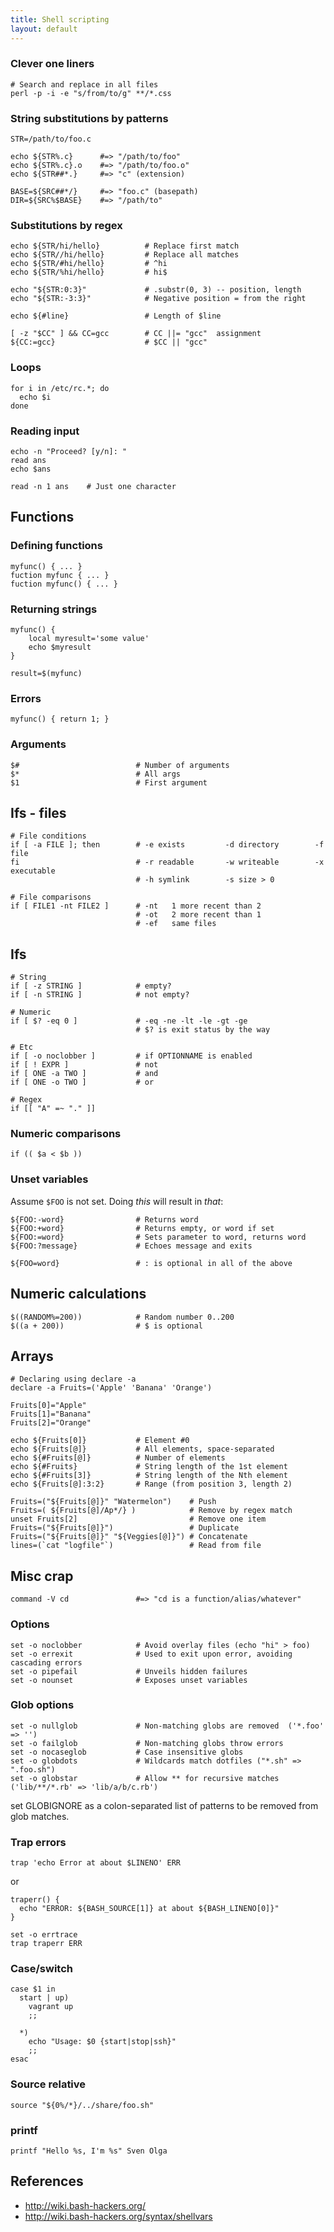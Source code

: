 ```yaml
---
title: Shell scripting
layout: default
---
```


### Clever one liners

    # Search and replace in all files
    perl -p -i -e "s/from/to/g" **/*.css

### String substitutions by patterns

    STR=/path/to/foo.c

    echo ${STR%.c}      #=> "/path/to/foo"
    echo ${STR%.c}.o    #=> "/path/to/foo.o"
    echo ${STR##*.}     #=> "c" (extension)

    BASE=${SRC##*/}     #=> "foo.c" (basepath)
    DIR=${SRC%$BASE}    #=> "/path/to"

### Substitutions by regex

    echo ${STR/hi/hello}          # Replace first match
    echo ${STR//hi/hello}         # Replace all matches
    echo ${STR/#hi/hello}         # ^hi
    echo ${STR/%hi/hello}         # hi$

    echo "${STR:0:3}"             # .substr(0, 3) -- position, length
    echo "${STR:-3:3}"            # Negative position = from the right

    echo ${#line}                 # Length of $line

    [ -z "$CC" ] && CC=gcc        # CC ||= "gcc"  assignment
    ${CC:=gcc}                    # $CC || "gcc"

### Loops

    for i in /etc/rc.*; do
      echo $i
    done

### Reading input

    echo -n "Proceed? [y/n]: "
    read ans
    echo $ans

    read -n 1 ans    # Just one character

Functions
---------

### Defining functions

    myfunc() { ... }
    fuction myfunc { ... }
    fuction myfunc() { ... }

### Returning strings

    myfunc() {
        local myresult='some value'
        echo $myresult
    }

    result=$(myfunc)

### Errors

    myfunc() { return 1; }

### Arguments

    $#                          # Number of arguments
    $*                          # All args
    $1                          # First argument

Ifs - files
-----------

    # File conditions
    if [ -a FILE ]; then        # -e exists         -d directory        -f file
    fi                          # -r readable       -w writeable        -x executable
                                # -h symlink        -s size > 0

    # File comparisons
    if [ FILE1 -nt FILE2 ]      # -nt   1 more recent than 2
                                # -ot   2 more recent than 1
                                # -ef   same files

Ifs
---

    # String
    if [ -z STRING ]            # empty?
    if [ -n STRING ]            # not empty?

    # Numeric
    if [ $? -eq 0 ]             # -eq -ne -lt -le -gt -ge
                                # $? is exit status by the way

    # Etc
    if [ -o noclobber ]         # if OPTIONNAME is enabled
    if [ ! EXPR ]               # not
    if [ ONE -a TWO ]           # and
    if [ ONE -o TWO ]           # or

    # Regex
    if [[ "A" =~ "." ]]

### Numeric comparisons

    if (( $a < $b ))

### Unset variables

Assume `$FOO` is not set. Doing *this* will result in *that*:

    ${FOO:-word}                # Returns word
    ${FOO:+word}                # Returns empty, or word if set
    ${FOO:=word}                # Sets parameter to word, returns word
    ${FOO:?message}             # Echoes message and exits

    ${FOO=word}                 # : is optional in all of the above

Numeric calculations
--------------------

    $((RANDOM%=200))            # Random number 0..200
    $((a + 200))                # $ is optional

Arrays
------

    # Declaring using declare -a
    declare -a Fruits=('Apple' 'Banana' 'Orange')

    Fruits[0]="Apple"
    Fruits[1]="Banana"
    Fruits[2]="Orange"

    echo ${Fruits[0]}           # Element #0
    echo ${Fruits[@]}           # All elements, space-separated
    echo ${#Fruits[@]}          # Number of elements
    echo ${#Fruits}             # String length of the 1st element
    echo ${#Fruits[3]}          # String length of the Nth element
    echo ${Fruits[@]:3:2}       # Range (from position 3, length 2)

    Fruits=("${Fruits[@]}" "Watermelon")    # Push
    Fruits=( ${Fruits[@]/Ap*/} )            # Remove by regex match
    unset Fruits[2]                         # Remove one item
    Fruits=("${Fruits[@]}")                 # Duplicate
    Fruits=("${Fruits[@]}" "${Veggies[@]}") # Concatenate
    lines=(`cat "logfile"`)                 # Read from file

Misc crap
---------

    command -V cd               #=> "cd is a function/alias/whatever"

### Options

    set -o noclobber            # Avoid overlay files (echo "hi" > foo)
    set -o errexit              # Used to exit upon error, avoiding cascading errors
    set -o pipefail             # Unveils hidden failures
    set -o nounset              # Exposes unset variables

### Glob options

    set -o nullglob             # Non-matching globs are removed  ('*.foo' => '')
    set -o failglob             # Non-matching globs throw errors
    set -o nocaseglob           # Case insensitive globs
    set -o globdots             # Wildcards match dotfiles ("*.sh" => ".foo.sh")
    set -o globstar             # Allow ** for recursive matches ('lib/**/*.rb' => 'lib/a/b/c.rb')

set GLOBIGNORE as a colon-separated list of patterns to be removed from glob 
matches.

### Trap errors

    trap 'echo Error at about $LINENO' ERR

or

    traperr() {
      echo "ERROR: ${BASH_SOURCE[1]} at about ${BASH_LINENO[0]}"
    }

    set -o errtrace
    trap traperr ERR

### Case/switch

    case $1 in
      start | up)
        vagrant up
        ;;

      *)
        echo "Usage: $0 {start|stop|ssh}"
        ;;
    esac

### Source relative

    source "${0%/*}/../share/foo.sh"

### printf

    printf "Hello %s, I'm %s" Sven Olga

References
----------

*  http://wiki.bash-hackers.org/
* http://wiki.bash-hackers.org/syntax/shellvars
